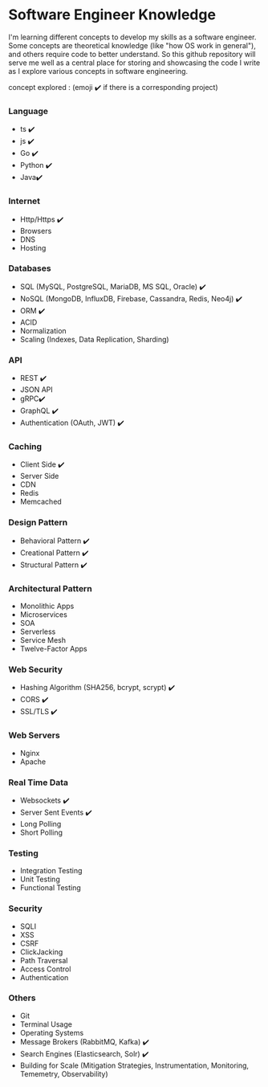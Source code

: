 # Software Engineer Knowledge

I'm learning different concepts to develop my skills as a software engineer.
Some concepts are theoretical knowledge (like "how OS work in general"), and others require code to better understand. 
So this github repository will serve me well as a central place for storing and showcasing the code I write as I explore various concepts in software engineering.

concept explored : (emoji ✔️ if there is a corresponding project) 

### Language
- ts ✔️
- js ✔️
- Go ✔️
- Python ✔️
- Java✔️

### Internet
- Http/Https ✔️
- Browsers
- DNS
- Hosting

### Databases
- SQL (MySQL, PostgreSQL, MariaDB, MS SQL, Oracle) ✔️
- NoSQL (MongoDB, InfluxDB, Firebase, Cassandra, Redis, Neo4j) ✔️
- ORM ✔️
- ACID
- Normalization
- Scaling (Indexes, Data Replication, Sharding)

### API
- REST ✔️
- JSON API
- gRPC✔️
- GraphQL ✔️
- Authentication (OAuth, JWT) ✔️

### Caching 
- Client Side ✔️
- Server Side
- CDN
- Redis
- Memcached

### Design Pattern
- Behavioral Pattern ✔️
- Creational Pattern ✔️
- Structural Pattern ✔️

### Architectural Pattern
- Monolithic Apps
- Microservices
- SOA
- Serverless
- Service Mesh
- Twelve-Factor Apps


### Web Security
- Hashing Algorithm (SHA256, bcrypt, scrypt) ✔️
- CORS ✔️
- SSL/TLS ✔️

### Web Servers
- Nginx
- Apache

### Real Time Data
- Websockets ✔️
- Server Sent Events ✔️
- Long Polling
- Short Polling

### Testing 
- Integration Testing
- Unit Testing
- Functional Testing

### Security 
- SQLI
- XSS 
- CSRF
- ClickJacking
- Path Traversal
- Access Control
- Authentication

### Others
- Git
- Terminal Usage
- Operating Systems
- Message Brokers (RabbitMQ, Kafka) ✔️
- Search Engines (Elasticsearch, Solr) ✔️
- Building for Scale (Mitigation Strategies, Instrumentation, Monitoring, Tememetry, Observability)

